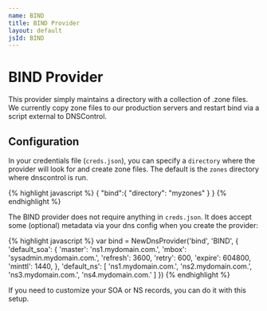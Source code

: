 ```yaml
---
name: BIND
title: BIND Provider
layout: default
jsId: BIND
---
```

# BIND Provider

This provider simply maintains a directory with a collection of .zone files. We currently copy zone files to our production servers and restart bind via
a script external to DNSControl.

## Configuration

In your credentials file (`creds.json`), you can specify a `directory` where the provider will look for and create zone files. The default is the `zones` directory where dnscontrol is run.

{% highlight javascript %}
{
  "bind":{
    "directory": "myzones"
  }
}
{% endhighlight %}

The BIND provider does not require anything in `creds.json`. It does accept some (optional) metadata via your dns config when you create the provider:

{% highlight javascript %}
var bind = NewDnsProvider('bind', 'BIND', {
  'default_soa': {
    'master': 'ns1.mydomain.com.',
    'mbox': 'sysadmin.mydomain.com.',
    'refresh': 3600,
    'retry': 600,
    'expire': 604800,
    'minttl': 1440,
  },
  'default_ns': [
        'ns1.mydomain.com.',
        'ns2.mydomain.com.',
        'ns3.mydomain.com.',
        'ns4.mydomain.com.'
  ]
})
{% endhighlight %}

If you need to customize your SOA or NS records, you can do it with this setup.

